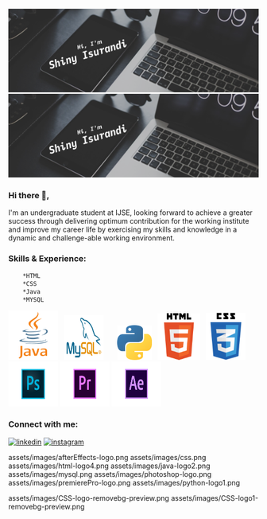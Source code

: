 ![](https://github.com/shinyZu/shinyZu/blob/main/headerImage.png)
![](assets/images/headerImage.png)
### Hi there 👋,

I'm an undergraduate student at IJSE, looking forward to achieve a greater success through delivering optimum contribution for the working institute and improve my career life by exercising my skills and knowledge in a dynamic and challenge-able working environment.

### **Skills & Experience:**  
        *HTML 
        *CSS 
        *Java
        *MYSQL

<img src = "assets/images/java.png" width = "100" height = "100"/> &nbsp; 
<img src = "assets/images/mysql.png" width = "80" height = "90"/> &nbsp; &nbsp; &nbsp; 
<img src = "assets/images/python.png" width = "70" height = "70"/> &nbsp; 
<img src = "assets/images/html.png" width = "85" height = "94"/> &nbsp; 
<img src = "assets/images/css.png" width = "80" height = "95"/> 
<img src = "assets/images/photoshop.png" width = "100" height = "90"/>
<img src = "assets/images/premierePro.png" width = "100" height = "90"/>
<img src = "assets/images/afterEffects.png" width = "100" height = "90"/>


### Connect with me:

[<img src='https://cdn.jsdelivr.net/npm/simple-icons@3.0.1/icons/linkedin.svg' alt='linkedin' height='40'>](https://www.linkedin.com/in/shinysirichandra99/) 
[<img src='https://cdn.jsdelivr.net/npm/simple-icons@3.0.1/icons/instagram.svg' alt='instagram' height='40'>](https://www.instagram.com/___dark_angel_00/)  






assets/images/afterEffects-logo.png
assets/images/css.png
assets/images/html-logo4.png
assets/images/java-logo2.png
assets/images/mysql.png
assets/images/photoshop-logo.png
assets/images/premierePro-logo.png
assets/images/python-logo1.png

assets/images/CSS-logo-removebg-preview.png
assets/images/CSS-logo1-removebg-preview.png